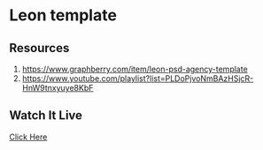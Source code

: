 
# Leon template

## Resources
1. https://www.graphberry.com/item/leon-psd-agency-template
2. https://www.youtube.com/playlist?list=PLDoPjvoNmBAzHSjcR-HnW9tnxyuye8KbF

##  Watch It Live
[Click Here](https://ahmed-m-abdelfatah.github.io/leon)


  
